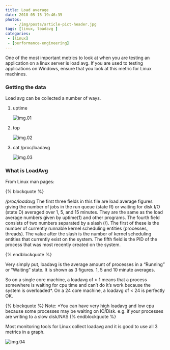 ```yaml
---
title: Load average
date: 2018-05-15 19:46:35
photos: 
	- /img/posts/article-pict-header.jpg
tags: [linux, loadavg ]
categories:
 - [linux]
 - [performance-engineering]
---
```



One of the most important metrics to look at when you are testing an application on a linux server is load avg. If you are used to testing applications on Windows, ensure that you look at this metric for Linux machines.

<!--more-->

### Getting the data

Load avg can be collected a number of ways.

1. uptime

   ![img.01](uptime.png)

2. top

   ![img.02](top.png)

3. cat /proc/loadavg

   ![img.03](proc.png)

### What is LoadAvg

From Linux man pages:

{% blockquote %}

*/proc/loadavg*
              The first three fields in this file are load average figures
              giving the number of jobs in the run queue (state R) or
              waiting for disk I/O (state D) averaged over 1, 5, and 15
              minutes.  They are the same as the load average numbers given
              by uptime(1) and other programs.  The fourth field consists of
              two numbers separated by a slash (/).  The first of these is
              the number of currently runnable kernel scheduling entities
              (processes, threads).  The value after the slash is the number
              of kernel scheduling entities that currently exist on the
              system.  The fifth field is the PID of the process that was
              most recently created on the system.

{% endblockquote %}


Very simply put, loadavg is the average amount of processes in a “Running” or “Waiting” state. It is shown as 3 figures. 1, 5 and 10 minute averages.

So on a single core machine, a loadavg of > 1 means that a process somewhere is waiting for cpu time and can’t do it’s work because the system is overloaded\*. On a 24 core machine, a loadavg of < 24 is perfectly OK.

{% blockquote %}
Note: \*You can have very high loadavg and low cpu because some processes may be waiting on IO/Disk. e.g. if your processes are writing to a slow disk/NAS
{% endblockquote %}


Most monitoring tools for Linux collect loadavg and it is good to use all 3 metrics in a graph.

![img.04](loadavg_zabbix.png)


